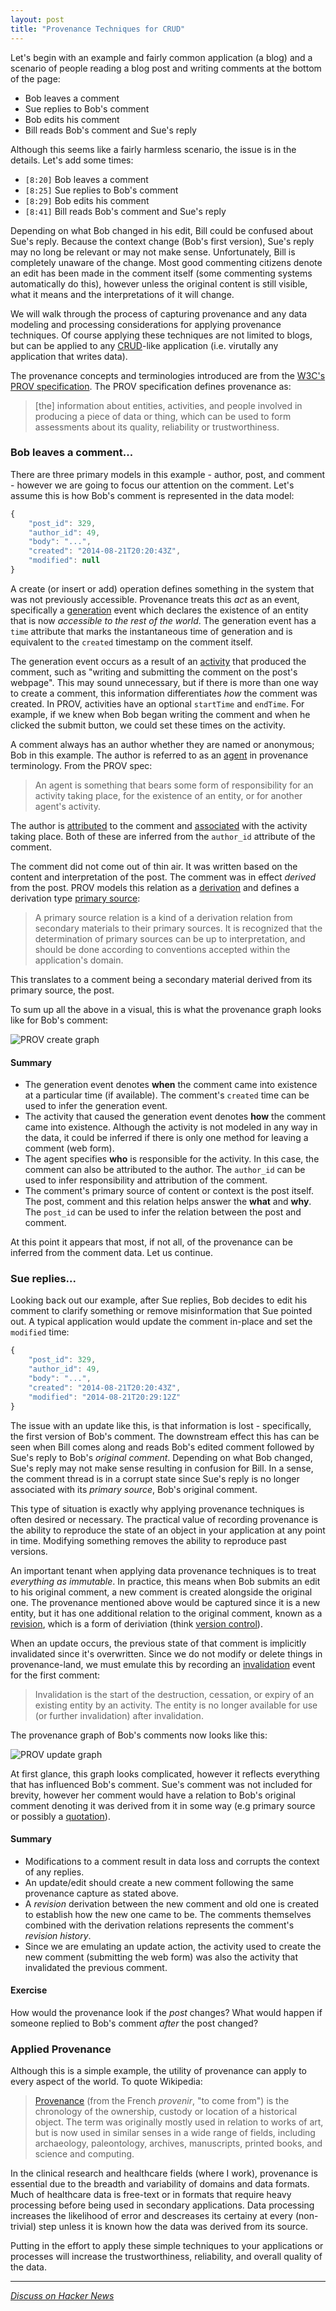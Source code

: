 ```yaml
---
layout: post
title: "Provenance Techniques for CRUD"
---
```


Let's begin with an example and fairly common application (a blog) and a scenario of people reading a blog post and writing comments at the bottom of the page:

- Bob leaves a comment
- Sue replies to Bob's comment
- Bob edits his comment
- Bill reads Bob's comment and Sue's reply

Although this seems like a fairly harmless scenario, the issue is in the details. Let's add some times:

- `[8:20]` Bob leaves a comment
- `[8:25]` Sue replies to Bob's comment 
- `[8:29]` Bob edits his comment
- `[8:41]` Bill reads Bob's comment and Sue's reply

Depending on what Bob changed in his edit, Bill could be confused about Sue's reply. Because the context change (Bob's first version), Sue's reply may no long be relevant or may not make sense. Unfortunately, Bill is completely unaware of the change. Most good commenting citizens denote an edit has been made in the comment itself (some commenting systems automatically do this), however unless the original content is still visible, what it means and the interpretations of it will change.

We will walk through the process of capturing provenance and any data modeling and processing considerations for applying provenance techniques. Of course applying these techniques are not limited to blogs, but can be applied to any [CRUD](http://en.wikipedia.org/wiki/Create,_read,_update_and_delete)-like application (i.e. virutally any application that writes data).

The provenance concepts and terminologies introduced are from the [W3C's PROV specification](http://www.w3.org/TR/prov-overview/). The PROV specification defines provenance as:

> [the] information about entities, activities, and people involved in producing a piece of data or thing, which can be used to form assessments about its quality, reliability or trustworthiness.


### Bob leaves a comment...

There are three primary models in this example - author, post, and comment - however we are going to focus our attention on the comment. Let's assume this is how Bob's comment is represented in the data model:

```javascript
{
    "post_id": 329,
    "author_id": 49,
    "body": "...",
    "created": "2014-08-21T20:20:43Z",
    "modified": null
}
```

A create (or insert or add) operation defines something in the system that was not previously accessible. Provenance treats this *act* as an event, specifically a [generation](http://www.w3.org/TR/2013/REC-prov-dm/#concept-generation) event which declares the existence of an entity that is now *accessible to the rest of the world*. The generation event has a `time` attribute that marks the instantaneous time of generation and is equivalent to the `created` timestamp on the comment itself.

The generation event occurs as a result of an [activity](http://www.w3.org/TR/2013/REC-prov-dm/#concept-activity) that produced the comment, such as "writing and submitting the comment on the post's webpage". This may sound unnecessary, but if there is more than one way to create a comment, this information differentiates *how* the comment was created. In PROV, activities have an optional `startTime` and `endTime`. For example, if we knew when Bob began writing the comment and when he clicked the submit button, we could set these times on the activity.

A comment always has an author whether they are named or anonymous; Bob in this example. The author is referred to as an [agent](http://www.w3.org/TR/2013/REC-prov-dm/#concept-agent) in provenance terminology. From the PROV spec:

> An agent is something that bears some form of responsibility for an activity taking place, for the existence of an entity, or for another agent's activity.

The author is [attributed](http://www.w3.org/TR/2013/REC-prov-dm/#concept-attribution) to the comment and [associated](http://www.w3.org/TR/2013/REC-prov/#concept-association) with the activity taking place. Both of these are inferred from the `author_id` attribute of the comment.

The comment did not come out of thin air. It was written based on the content and interpretation of the post. The comment was in effect *derived* from the post. PROV models this relation as a [derivation](http://www.w3.org/TR/2013/REC-prov/#concept-derivation) and defines a derivation type [primary source](http://www.w3.org/TR/2013/REC-prov/#concept-primary-source):

> A primary source relation is a kind of a derivation relation from secondary materials to their primary sources. It is recognized that the determination of primary sources can be up to interpretation, and should be done according to conventions accepted within the application's domain.

This translates to a comment being a secondary material derived from its primary source, the post.

To sum up all the above in a visual, this is what the provenance graph looks like for Bob's comment:

![PROV create graph](/img/prov-create1.png)

#### Summary

- The generation event denotes **when** the comment came into existence at a particular time (if available). The comment's `created` time can be used to infer the generation event.
- The activity that caused the generation event denotes **how** the comment came into existence. Although the activity is not modeled in any way in the data, it could be inferred if there is only one method for leaving a comment (web form).
- The agent specifies **who** is responsible for the activity. In this case, the comment can also be attributed to the author. The `author_id` can be used to infer responsibility and attribution of the comment.
- The comment's primary source of content or context is the post itself. The post, comment and this relation helps answer the **what** and **why**. The `post_id` can be used to infer the relation between the post and comment.

At this point it appears that most, if not all, of the provenance can be inferred from the comment data. Let us continue.

### Sue replies...

Looking back out our example, after Sue replies, Bob decides to edit his comment to clarify something or remove misinformation that Sue pointed out. A typical application would update the comment in-place and set the `modified` time:

```javascript
{
    "post_id": 329,
    "author_id": 49,
    "body": "...",
    "created": "2014-08-21T20:20:43Z",
    "modified": "2014-08-21T20:29:12Z"
}
```

The issue with an update like this, is that information is lost - specifically, the first version of Bob's comment. The downstream effect this has can be seen when Bill comes along and reads Bob's edited comment followed by Sue's reply to Bob's *original comment*. Depending on what Bob changed, Sue's reply may not make sense resulting in confusion for Bill. In a sense, the comment thread is in a corrupt state since Sue's reply is no longer associated with its *primary source*, Bob's original comment.

This type of situation is exactly why applying provenance techniques is often desired or necessary. The practical value of recording provenance is the ability to reproduce the state of an object in your application at any point in time. Modifying something removes the ability to reproduce past versions.

An important tenant when applying data provenance techniques is to treat *everything as immutable*. In practice, this means when Bob submits an edit to his original comment, a new comment is created alongside the original one. The provenance mentioned above would be captured since it is a new entity, but it has one additional relation to the original comment, known as a [revision](http://www.w3.org/TR/2013/REC-prov-dm/#concept-revision), which is a form of deriviation (think [version control](http://en.wikipedia.org/wiki/Revision_control)).

When an update occurs, the previous state of that comment is implicitly invalidated since it's overwritten. Since we do not modify or delete things in provenance-land, we must emulate this by recording an [invalidation](http://www.w3.org/TR/2013/REC-prov-dm/#concept-invalidation) event for the first comment:

> Invalidation is the start of the destruction, cessation, or expiry of an existing entity by an activity. The entity is no longer available for use (or further invalidation) after invalidation.

The provenance graph of Bob's comments now looks like this:

![PROV update graph](/img/prov-update1.png)

At first glance, this graph looks complicated, however it reflects everything that has influenced Bob's comment. Sue's comment was not included for brevity, however her comment would have a relation to Bob's original comment denoting it was derived from it in some way (e.g primary source or possibly a [quotation](http://www.w3.org/TR/2013/REC-prov-dm/#concept-quotation)).

#### Summary

- Modifications to a comment result in data loss and corrupts the context of any replies.
- An update/edit should create a new comment following the same provenance capture as stated above.
- A *revision* derivation between the new comment and old one is created to establish how the new one came to be. The comments themselves combined with the derivation relations represents the comment's *revision history*.
- Since we are emulating an update action, the activity used to create the new comment (submitting the web form) was also the activity that invalidated the previous comment.

#### Exercise

How would the provenance look if the *post* changes? What would happen if someone replied to Bob's comment *after* the post changed?

### Applied Provenance

Although this is a simple example, the utility of provenance can apply to every aspect of the world. To quote Wikipedia:

> [Provenance](http://en.wikipedia.org/wiki/Provenance) (from the French *provenir*, "to come from") is the chronology of the ownership, custody or location of a historical object. The term was originally mostly used in relation to works of art, but is now used in similar senses in a wide range of fields, including archaeology, paleontology, archives, manuscripts, printed books, and science and computing.

In the clinical research and healthcare fields (where I work), provenance is essential due to the breadth and variability of domains and data formats. Much of healthcare data is free-text or in formats that require heavy processing before being used in secondary applications. Data processing increases the likelihood of error and descreases its certainy at every (non-trivial) step unless it is known how the data was derived from its source.

Putting in the effort to apply these simple techniques to your applications or processes will increase the trustworthiness, reliability, and overall quality of the data.

---

*[Discuss on Hacker News](https://news.ycombinator.com/item?id=8212476)*
